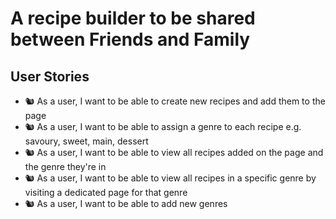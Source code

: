 <h1>A recipe builder to be shared between Friends and Family</h1>

<h2>User Stories</h2>
<ul>
  <li>🐿️ As a user, I want to be able to create new recipes and add them to the page</li>
   <li>🐿️ As a user, I want to be able to assign a genre to each recipe e.g. savoury, sweet, main, dessert</li>
   <li>🐿️ As a user, I want to be able to view all recipes added on the page and the genre they're in</li>
   <li>🐿️ As a user, I want to be able to view all recipes in a specific genre by visiting a dedicated page for that genre</li>
   <li>🐿️ As a user, I want to be able to add new genres</li>
</ul>




